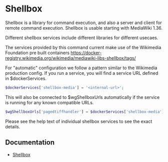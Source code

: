 # Shellbox

Shellbox is a library for command execution, and also a server and client for remote command execution.
Shellbox is usable starting with MediaWiki 1.36.

Different shellbox services include different libraries for different usecaes.

The services provided by this command current make use of the Wikimedia Foundation
pre built containers https://docker-registry.wikimedia.org/wikimedia/mediawiki-libs-shellbox/tags/

For "automatic" configuration we follow a pattern similar to the Wikimedia production config.
If you run a service, you will find a service URL defined in $dockerServices.

```php
$dockerServices['shellbox-media'] = '<internal-url>';
```

This will also be connected to $wgShellboxUrls automatically if the service is running for any known
compatible URLs.

```php
$wgShellboxUrls['pagedtiffhandler'] = $dockerServices['shellbox-media'];
```

Please see the help text of individual shellbox services to see the exact details.

## Documentation

- [Shellbox](https://www.mediawiki.org/wiki/Shellbox)